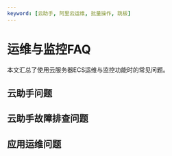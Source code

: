 ```yaml
---
keyword: [云助手, 阿里云运维, 批量操作, 跳板]
---
```


# 运维与监控FAQ

本文汇总了使用云服务器ECS运维与监控功能时的常见问题。

## 云助手问题



## 云助手故障排查问题



## 应用运维问题




